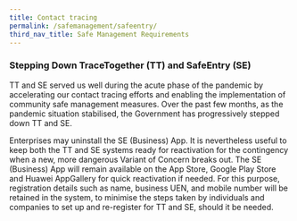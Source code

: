 ```yaml
---
title: Contact tracing
permalink: /safemanagement/safeentry/
third_nav_title: Safe Management Requirements
---
```


### Stepping Down TraceTogether (TT) and SafeEntry (SE)

TT and SE served us well during the acute phase of the pandemic by accelerating our contact tracing efforts and enabling the implementation of community safe management measures. Over the past few months, as the pandemic situation stabilised, the Government has progressively stepped down TT and SE.  

Enterprises may uninstall the SE (Business) App. It is nevertheless useful to keep both the TT and SE systems ready for reactivation for the contingency when a new, more dangerous Variant of Concern breaks out. The SE (Business) App will remain available on the App Store, Google Play Store and Huawei AppGallery for quick reactivation if needed. For this purpose, registration details such as name, business UEN, and mobile number will be retained in the system, to minimise the steps taken by individuals and companies to set up and re-register for TT and SE, should it be needed.

